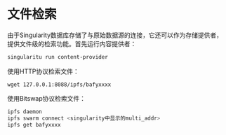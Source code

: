 # 文件检索

由于Singularity数据库存储了与原始数据源的连接，它还可以作为存储提供者，提供文件级的检索功能。首先运行内容提供者：

```sh
singularitu run content-provider
```

使用HTTP协议检索文件：

```
wget 127.0.0.1:8088/ipfs/bafyxxxx
```

使用Bitswap协议检索文件：

```sh
ipfs daemon
ipfs swarm connect <singularity中显示的multi_addr>
ipfs get bafyxxxx
```